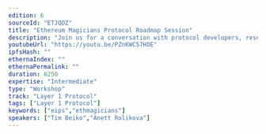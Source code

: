 ```yaml
---
edition: 6
sourceId: "ETJQDZ"
title: "Ethereum Magicians Protocol Roadmap Session"
description: "Join us for a conversation with protocol developers, researchers and more covering learnings from The Merge, potential future changes to the Ethereum protocol & its governance process, and lightning talks on proposed Core EIPs. Find overview agenda in ETH Magicians post https://ethereum-magicians.org/t/ethereum-magicians-protocol-roadmap-session-devcon-vi/10866"
youtubeUrl: "https://youtu.be/PZnKWC57HOE"
ipfsHash: ""
ethernaIndex: ""
ethernaPermalink: ""
duration: 6250
expertise: "Intermediate"
type: "Workshop"
track: "Layer 1 Protocol"
tags: ["Layer 1 Protocol"]
keywords: ["eips","ethmagicians"]
speakers: ["Tim Beiko","Anett Rolikova"]
---
```

